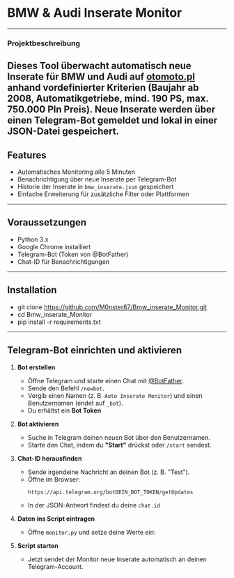 # BMW & Audi Inserate Monitor
---
### Projektbeschreibung
Dieses Tool überwacht automatisch neue Inserate für BMW und Audi auf [otomoto.pl](https://www.otomoto.pl/) anhand vordefinierter Kriterien 
(Baujahr ab 2008, Automatikgetriebe, mind. 190 PS, max. 750.000 Pln Preis). 
Neue Inserate werden über einen Telegram-Bot gemeldet und lokal in einer JSON-Datei gespeichert.
---
## Features
- Automatisches Monitoring alle 5 Minuten
- Benachrichtigung über neue Inserate per Telegram-Bot
- Historie der Inserate in `bmw_inserate.json` gespeichert
- Einfache Erweiterung für zusätzliche Filter oder Plattformen
---
## Voraussetzungen
- Python 3.x
- Google Chrome installiert
- Telegram-Bot (Token von @BotFather)
- Chat-ID für Benachrichtigungen
---
## Installation
- git clone https://github.com/M0nster87/Bmw_inserate_Monitor.git
- cd Bmw_inserate_Monitor
- pip install -r requirements.txt
---
## Telegram-Bot einrichten und aktivieren

1. **Bot erstellen**
   - Öffne Telegram und starte einen Chat mit [@BotFather](https://t.me/botfather).
   - Sende den Befehl `/newbot`.
   - Vergib einen Namen (z. B. `Auto Inserate Monitor`) und einen Benutzernamen (endet auf `_bot`).
   - Du erhältst ein **Bot Token**
   
2. **Bot aktivieren**
   - Suche in Telegram deinen neuen Bot über den Benutzernamen.
   - Starte den Chat, indem du **"Start"** drückst oder `/start` sendest.  

3. **Chat-ID herausfinden**
   - Sende irgendeine Nachricht an deinen Bot (z. B. "Test").
   - Öffne im Browser:  
     ```
     https://api.telegram.org/botDEIN_BOT_TOKEN/getUpdates
     ```
   - In der JSON-Antwort findest du deine `chat.id`
   
4. **Daten ins Script eintragen**
   - Öffne `monitor.py` und setze deine Werte ein:
     
5. **Script starten**
   - Jetzt sendet der Monitor neue Inserate automatisch an deinen Telegram-Account.
